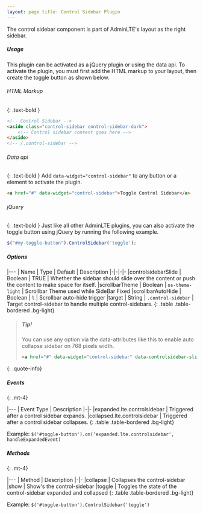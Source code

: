 ```yaml
---
layout: page title: Control Sidebar Plugin
---
```


The control sidebar component is part of AdminLTE's layout as the right sidebar.

##### Usage

This plugin can be activated as a jQuery plugin or using the data api. To activate the plugin, you must first add the
HTML markup to your layout, then create the toggle button as shown below.

###### HTML Markup

{: .text-bold }

```html
<!-- Control Sidebar -->
<aside class="control-sidebar control-sidebar-dark">
    <!-- Control sidebar content goes here -->
</aside>
<!-- /.control-sidebar -->
```

###### Data api

{: .text-bold } Add `data-widget="control-sidebar"` to any button or a element to activate the plugin.

```html
<a href="#" data-widget="control-sidebar">Toggle Control Sidebar</a>
```

###### jQuery

{: .text-bold } Just like all other AdminLTE plugins, you can also activate the toggle button using jQuery by running
the following example.

```js
$("#my-toggle-button").ControlSidebar('toggle');
```

##### Options

|--- | Name | Type | Default | Description |-|-|-|- |controlsidebarSlide | Boolean | TRUE | Whether the sidebar should
slide over the content or push the content to make space for itself. |scrollbarTheme | Boolean | `os-theme-light` |
Scrollbar Theme used while SideBar Fixed |scrollbarAutoHide | Boolean | `l` | Scrollbar auto-hide trigger |target |
String | `.control-sidebar` | Target control-sidebar to handle multiple control-sidebars. {: .table .table-bordered
.bg-light}

> ##### Tip!
> You can use any option via the data-attributes like this to enable auto collapse sidebar on 768 pixels width.
> ```html
> <a href="#" data-widget="control-sidebar" data-controlsidebar-slide="false">Toggle Control Sidebar</a>
> ```
{: .quote-info}

##### Events

{: .mt-4}

|--- | Event Type | Description |-|- |expanded.lte.controlsidebar | Triggered after a control sidebar expands.
|collapsed.lte.controlsidebar | Triggered after a control sidebar collapses. {: .table .table-bordered .bg-light}

Example: `$('#toggle-button').on('expanded.lte.controlsidebar', handleExpandedEvent)`

##### Methods

{: .mt-4}

|--- | Method | Description |-|- |collapse | Collapses the control-sidebar |show | Show's the control-sidebar |toggle |
Toggles the state of the control-sidebar expanded and collapsed {: .table .table-bordered .bg-light}

Example: `$('#toggle-button').ControlSidebar('toggle')`
